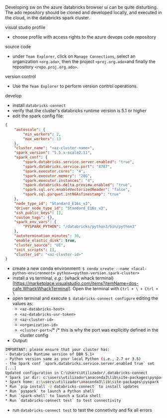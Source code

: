 Developing sw on the azure databricks browser ui can be quite disturbing. The ado repository should be cloned and developed locally, and executed in the cloud, in the databricks spark cluster.

visual studio profile
+ choose profile with access rights to the azure devops code repository  

source code
+ under `Team Explorer`, click on `Manage Connections`, select an organization `<org.ado>`, then the project `<proj.org.ado>`and finally the repository `<repo.proj.org.ado>`.  

version control  
+ Use the `Team Explorer` to perform version control operations.  

develop
+ install `databricks-connect`
+ verify that the cluster's databricks runtime version is 5.1 or higher
+ edit the spark config file:

```json
{
    "autoscale": {
        "min_workers": 2,
        "max_workers": 13
    },
    "cluster_name": "<az-cluster-name>",
    "spark_version": "5.5.x-scala2.11",
    "spark_conf": {
        "spark.databricks.service.server.enabled": "true",
        "spark.databricks.service.port": "8787",
        "spark.executor.cores": "4",
        "spark.executor.memory": "20G",
        "spark.executor.instances": "4",
        "spark.databricks.delta.preview.enabled": "true",
        "spark.sql.orc.enableVectorizedReader": "false",
        "spark.sql.parquet.int96AsTimestamp": "true"
    },
    "node_type_id": "Standard_E16s_v3",
    "driver_node_type_id": "Standard_E16s_v3",
    "ssh_public_keys": [],
    "custom_tags": {},
    "spark_env_vars": {
        "PYSPARK_PYTHON": "/databricks/python3/bin/python3"
    },
    "autotermination_minutes": 30,
    "enable_elastic_disk": true,
    "cluster_source": "UI",
    "init_scripts": [],
    "cluster_id": "<az-cluster-id>"
}
```

+ create a new conda environment: `$ conda create --name <local-python-environment> python=<python-version.spark-cluster>`
+ install a vs terminal, *e.g.*: (whack whack terminal)[https://marketplace.visualstudio.com/items?itemName=dos-cafe.WhackWhackTerminal]. Open the terminal with `Ctrl + \ + Ctrl + \`
+ open terminal and execute `$ databricks-connect configure` editing the values as:
    + `<az-databricks-host>`
    + `<az-databricks-usr-token>`
    + `<az-cluster-id>`
    + `<organization-id>`
    + `<cluster-port>`/*
/* this is why the port was explicitly defined in the cluster config
+ Output:
```bash
IMPORTANT: please ensure that your cluster has:
- Databricks Runtime version of DBR 5.1+
- Python version same as your local Python (i.e., 2.7 or 3.5)
- the Spark conf `spark.databricks.service.server.enabled true` set
[...]
Updated configuration in C:\Users\Utilizador/.databricks-connect
* Spark jar dir: c:\users\utilizador\anaconda3\lib\site-packages\pyspark/jars
* Spark home: c:\users\utilizador\anaconda3\lib\site-packages\pyspark
* Run `pip install -U databricks-connect` to install updates
* Run `pyspark` to launch a Python shell
* Run `spark-shell` to launch a Scala shell
* Run `databricks-connect test` to test connectivity
```
+ run `databricks-connect test` to test the connetivity and fix all errors